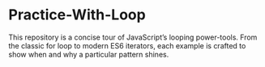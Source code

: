 # Practice-With-Loop
This repository is a concise tour of JavaScript’s looping power-tools. From the classic for loop to modern ES6 iterators, each example is crafted to show when and why a particular pattern shines.
